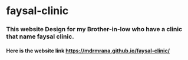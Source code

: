 # faysal-clinic
### This website Design for my Brother-in-low who have a clinic that name faysal clinic.
#### Here is the website link https://mdrmrana.github.io/faysal-clinic/
